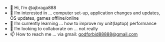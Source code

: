 - 👋 Hi, I’m @ajbraga888
- 👀 I’m interested in ... computer set-up, application changes and updates, OS updates, games offline/online
- 🌱 I’m currently learning ... how to improve my unit(laptop) performance
- 💞️ I’m looking to collaborate on ... not really
- 📫 How to reach me ... via gmail: godforbid88888@gmail.com

<!---
ajbraga888/ajbraga888 is a ✨ special ✨ repository because its `README.md` (this file) appears on your GitHub profile.
You can click the Preview link to take a look at your changes.
--->
